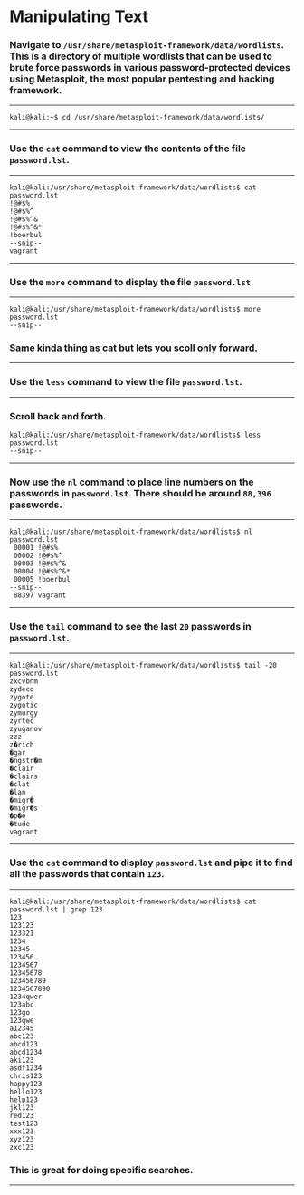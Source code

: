 <!---
  Name          : Manipulating Text
  Project       : Linux-Basics
  Description   : Introduction to Linux text manipulation
  Creation Date : 13 November 23
  Author        : Samhain
  Link          : https://github.com/SunTzusTeacher/Linux-Basics
--->


# Manipulating Text

### Navigate to `/usr/share/metasploit-framework/data/wordlists`. This is a directory of multiple wordlists that can be used to brute force passwords in various password-protected devices using Metasploit, the most popular pentesting and hacking framework.

---

````shell
kali@kali:~$ cd /usr/share/metasploit-framework/data/wordlists/
````

---


### Use the `cat` command to view the contents of the file `password.lst`.

---

````shell
kali@kali:/usr/share/metasploit-framework/data/wordlists$ cat password.lst
!@#$%
!@#$%^
!@#$%^&
!@#$%^&*
!boerbul
--snip--
vagrant
````

---


### Use the `more` command to display the file `password.lst`.

---

````shell
kali@kali:/usr/share/metasploit-framework/data/wordlists$ more password.lst
--snip--
````

### Same kinda thing as cat but lets you scoll only forward.
---


### Use the `less` command to view the file `password.lst`.

---
### Scroll back and forth.
````shell
kali@kali:/usr/share/metasploit-framework/data/wordlists$ less password.lst
--snip--
````

---


### Now use the `nl` command to place line numbers on the passwords in `password.lst`. There should be around `88,396` passwords.

---

````shell
kali@kali:/usr/share/metasploit-framework/data/wordlists$ nl password.lst
 00001 !@#$%
 00002 !@#$%^
 00003 !@#$%^&
 00004 !@#$%^&*
 00005 !boerbul
--snip--
 88397 vagrant
````

---


### Use the `tail` command to see the last `20` passwords in `password.lst`.

---

````shell
kali@kali:/usr/share/metasploit-framework/data/wordlists$ tail -20 password.lst
zxcvbnm
zydeco
zygote
zygotic
zymurgy
zyrtec
zyuganov
zzz
z�rich
�gar
�ngstr�m
�clair
�clairs
�clat
�lan
�migr�
�migr�s
�p�e
�tude
vagrant
````

---


### Use the `cat` command to display `password.lst` and pipe it to find all the passwords that contain `123`.

---

````shell
kali@kali:/usr/share/metasploit-framework/data/wordlists$ cat password.lst | grep 123
123
123123
123321
1234
12345
123456
1234567
12345678
123456789
1234567890
1234qwer
123abc
123go
123qwe
a12345
abc123
abcd123
abcd1234
aki123
asdf1234
chris123
happy123
hello123
help123
jkl123
red123
test123
xxx123
xyz123
zxc123
````
### This is great for doing specific searches.
---
